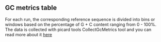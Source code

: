 ## GC metrics table



For each run, the corresponding reference sequence is divided into bins or windows based on the percentage of G + C content ranging from 0 - 100%. The  data is collected with picard tools CollectGcMetrics tool and you can read more about it [here](https://gatk.broadinstitute.org/hc/en-us/articles/360036801531-CollectGcBiasMetrics-Picard-)